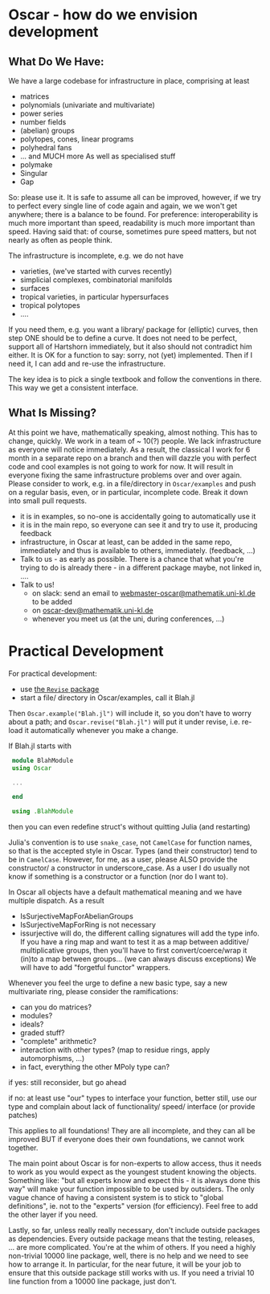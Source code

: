 # Oscar - how do we envision development

## What Do We Have:

We have a large codebase for infrastructure in place, comprising at least
 - matrices
 - polynomials (univariate and multivariate)
 - power series
 - number fields
 - (abelian) groups
 - polytopes, cones, linear programs
 - polyhedral fans
 - ... and MUCH more
As well as specialised stuff
 - polymake
 - Singular
 - Gap

So: please use it. It is safe to assume all can be improved, however, if we try to perfect every
single line of code again and again, we we won't get anywhere; there is a balance to be found.
For preference: interoperability is much more
important than speed, readability is much more important than speed. Having
said that: of course, sometimes pure speed matters, but not nearly as often as
people think.

The infrastructure is incomplete, e.g. we do not have
 - varieties, (we've started with curves recently)
 - simplicial complexes, combinatorial manifolds
 - surfaces
 - tropical varieties, in particular hypersurfaces
 - tropical polytopes
 - ....

If you need them, e.g. you want a library/ package for (elliptic) curves, then
step ONE should be to define a curve. It does not need to be perfect, support
all of Hartshorn immediately, but it also should not contradict him either. It
is OK for a function to say: sorry, not (yet) implemented. Then if I need it,
I can add and re-use the infrastructure.

The key idea is to pick a single textbook and follow the conventions in there. This
way we get a consistent interface.

## What Is Missing?

At this point we have, mathematically speaking, almost nothing. This has to
change, quickly.  We work in a team of ~ 10(?) people.
We lack infrastructure as everyone will notice immediately.
As a result, the classical
   I work for 6 month in a separate repo on a branch and then will dazzle you with perfect
   code and cool examples
is not going to work for now. It will result in everyone fixing the same
infrastructure problems over and over again. Please consider to work, e.g. in
a file/directory  in `Oscar/examples` and push on a regular basis, even, or in
particular, incomplete code. Break it down into small pull requests.
 - it is in examples, so no-one is accidentally going to automatically use it
 - it is in the main repo, so everyone can see it and try to use it, producing feedback
 - infrastructure, in Oscar at least, can be added in the same repo, immediately and thus
   is available to others, immediately. (feedback, ...)
 - Talk to us - as early as possible. There is a chance that what you're trying to
   do is already there - in a different package maybe, not linked in, ....
 - Talk to us!
   - on slack: send an email to webmaster-oscar@mathematik.uni-kl.de to be added
   - on oscar-dev@mathematik.uni-kl.de
   - whenever you meet us (at the uni, during conferences, ...)

# Practical Development

For practical development:
 - use [the `Revise` package](https://github.com/timholy/Revise.jl)
 - start a file/ directory in Oscar/examples, call it Blah.jl

Then `Oscar.example("Blah.jl")` will include it, so you don't have to worry about a path;
and `Oscar.revise("Blah.jl")` will put it under revise, i.e. re-load it automatically whenever you make a change.

If Blah.jl starts with

```julia
 module BlahModule
 using Oscar

 ...

 end

 using .BlahModule
``` 

then you can even redefine struct's without quitting Julia (and restarting)


Julia's convention is to use `snake_case`, not `CamelCase` for function names,
so that is the accepted style in Oscar.
Types (and their constructor) tend to be in `CamelCase`. However, for me, as a user,
please ALSO provide the constructor/ a constructor in underscore_case. As a
user I do usually not know if something is a constructor or a function (nor do I
want to).

In Oscar all objects have a default mathematical meaning and we have multiple dispatch. As
a result
 - IsSurjectiveMapForAbelianGroups
 - IsSurjectiveMapForRing
is not necessary
 - issurjective
will do, the different calling signatures will add the type info. If you have a ring map
and want to test it as a map between additive/ multiplicative groups, then you'll have to 
first convert/coerce/wrap it (in)to a map between groups... (we can always discuss exceptions)
We will have to add "forgetful functor" wrappers.

Whenever you feel the urge to define a new basic type, say a new multivariate
ring, please consider the ramifications:
 - can you do matrices?
 - modules?
 - ideals?
 - graded stuff?
 - "complete" arithmetic?
 - interaction with other types? (map to residue rings, apply automorphisms, ...)
 - in fact, everything the other MPoly type can?

if yes: still reconsider, but go ahead

if no: at least use "our" types to interface your function, better still, use our type and
complain about lack of functionality/ speed/ interface (or provide patches)

This applies to all foundations! They are all incomplete, and they can all
be improved BUT if everyone does their own foundations, we cannot work
together.

The main point about Oscar is for non-experts to allow access, thus it needs to
work as you would expect as the youngest student knowing the objects. Something
like: "but all experts know and expect this - it is always done this way" will
make your function impossible to be used by outsiders. The only vague chance of
having a consistent system is to stick to "global definitions", ie. not to the
"experts" version (for efficiency). Feel free to add the other layer if you
need.

Lastly, so far, unless really really necessary, don't include outside packages
as dependencies. Every outside package means that the testing, releases, ...
are more complicated.  You're at the whim of others.  If you need a highly
non-trivial 10000 line package, well, there is no help and we need to see how
to arrange it. In particular, for the near future, it will be your job to
ensure that this outside package still works with us.  If you need a trivial 10
line function from a 10000 line package, just don't.
